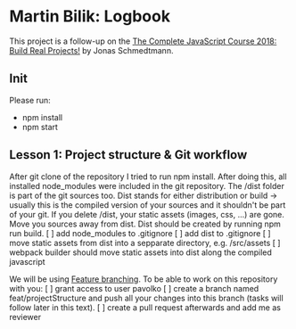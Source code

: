# Martin Bilik: Logbook
This project is a follow-up on the [The Complete JavaScript Course 2018: Build Real Projects!](https://www.udemy.com/the-complete-javascript-course/) by Jonas Schmedtmann.
## Init
Please run:
* npm install
* npm start
## Lesson 1: Project structure & Git workflow
After git clone of the repository I tried to run npm install. After doing this, all installed node_modules were included in the git repository. The /dist folder is part of the git sources too. Dist stands for either distribution or build -> usually this is the compiled version of your sources and it shouldn't be part of your git. If you delete /dist, your static assets (images, css, ...) are gone. Move you sources away from dist. Dist should be created by running npm run build.
[ ] add node_modules to .gitignore
[ ] add dist to .gitignore
[ ] move static assets from dist into a sepparate directory, e.g. /src/assets
[ ] webpack builder should move static assets into dist along the compiled javascript

We will be using [Feature branching](https://www.atlassian.com/git/tutorials/comparing-workflows/feature-branch-workflow). To be able to work on this repository with you:
[ ] grant access to user pavolko
[ ] create a branch named feat/projectStructure and push all your changes into this branch (tasks will follow later in this text).
[ ] create a pull request afterwards and add me as reviewer
